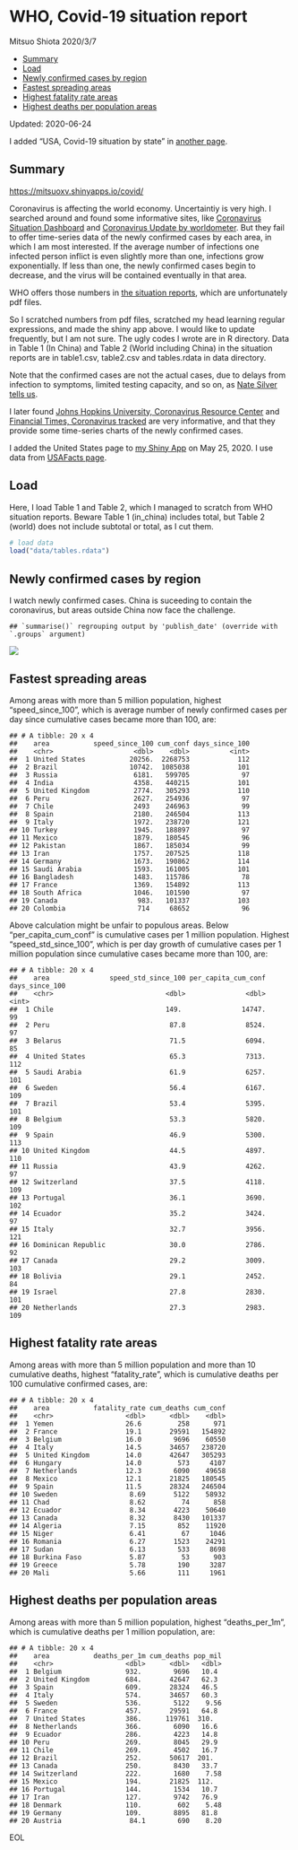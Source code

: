 WHO, Covid-19 situation report
================
Mitsuo Shiota
2020/3/7

  - [Summary](#summary)
  - [Load](#load)
  - [Newly confirmed cases by region](#newly-confirmed-cases-by-region)
  - [Fastest spreading areas](#fastest-spreading-areas)
  - [Highest fatality rate areas](#highest-fatality-rate-areas)
  - [Highest deaths per population
    areas](#highest-deaths-per-population-areas)

Updated: 2020-06-24

I added “USA, Covid-19 situation by state” in [another page](USA.md).

## Summary

<https://mitsuoxv.shinyapps.io/covid/>

Coronavirus is affecting the world economy. Uncertaintiy is very high. I
searched around and found some informative sites, like [Coronavirus
Situation
Dashboard](https://who.maps.arcgis.com/apps/opsdashboard/index.html#/c88e37cfc43b4ed3baf977d77e4a0667)
and [Coronavirus Update by
worldometer](https://www.worldometers.info/coronavirus/). But they fail
to offer time-series data of the newly confirmed cases by each area, in
which I am most interested. If the average number of infections one
infected person inflict is even slightly more than one, infections grow
exponentially. If less than one, the newly confirmed cases begin to
decrease, and the virus will be contained eventually in that area.

WHO offers those numbers in [the situation
reports](https://www.who.int/emergencies/diseases/novel-coronavirus-2019/situation-reports/),
which are unfortunately pdf files.

So I scratched numbers from pdf files, scratched my head learning
regular expressions, and made the shiny app above. I would like to
update frequently, but I am not sure. The ugly codes I wrote are in R
directory. Data in Table 1 (In China) and Table 2 (World including
China) in the situation reports are in table1.csv, table2.csv and
tables.rdata in data directory.

Note that the confirmed cases are not the actual cases, due to delays
from infection to symptoms, limited testing capacity, and so on, as
[Nate Silver tells
us](https://fivethirtyeight.com/features/coronavirus-case-counts-are-meaningless/).

I later found [Johns Hopkins University, Coronavirus Resource
Center](https://coronavirus.jhu.edu/) and [Financial Times, Coronavirus
tracked](https://www.ft.com/content/a26fbf7e-48f8-11ea-aeb3-955839e06441)
are very informative, and that they provide some time-series charts of
the newly confirmed cases.

I added the United States page to [my Shiny
App](https://mitsuoxv.shinyapps.io/covid/) on May 25, 2020. I use data
from [USAFacts
page](https://usafacts.org/visualizations/coronavirus-covid-19-spread-map/).

## Load

Here, I load Table 1 and Table 2, which I managed to scratch from WHO
situation reports. Beware Table 1 (in\_china) includes total, but Table
2 (world) does not include subtotal or total, as I cut them.

``` r
# load data
load("data/tables.rdata")
```

## Newly confirmed cases by region

I watch newly confirmed cases. China is suceeding to contain the
coronavirus, but areas outside China now face the challenge.

    ## `summarise()` regrouping output by 'publish_date' (override with `.groups` argument)

![](README_files/figure-gfm/chart-1.png)<!-- -->

## Fastest spreading areas

Among areas with more than 5 million population, highest
“speed\_since\_100”, which is average number of newly confirmed cases
per day since cumulative cases became more than 100, are:

    ## # A tibble: 20 x 4
    ##    area           speed_since_100 cum_conf days_since_100
    ##    <chr>                    <dbl>    <dbl>          <int>
    ##  1 United States           20256.  2268753            112
    ##  2 Brazil                  10742.  1085038            101
    ##  3 Russia                   6181.   599705             97
    ##  4 India                    4358.   440215            101
    ##  5 United Kingdom           2774.   305293            110
    ##  6 Peru                     2627.   254936             97
    ##  7 Chile                    2493    246963             99
    ##  8 Spain                    2180.   246504            113
    ##  9 Italy                    1972.   238720            121
    ## 10 Turkey                   1945.   188897             97
    ## 11 Mexico                   1879.   180545             96
    ## 12 Pakistan                 1867.   185034             99
    ## 13 Iran                     1757.   207525            118
    ## 14 Germany                  1673.   190862            114
    ## 15 Saudi Arabia             1593.   161005            101
    ## 16 Bangladesh               1483.   115786             78
    ## 17 France                   1369.   154892            113
    ## 18 South Africa             1046.   101590             97
    ## 19 Canada                    983.   101337            103
    ## 20 Colombia                  714     68652             96

Above calculation might be unfair to populous areas. Below
“per\_capita\_cum\_conf” is cumulative cases per 1 million population.
Highest “speed\_std\_since\_100”, which is per day growth of cumulative
cases per 1 million population since cumulative cases became more than
100, are:

    ## # A tibble: 20 x 4
    ##    area               speed_std_since_100 per_capita_cum_conf days_since_100
    ##    <chr>                            <dbl>               <dbl>          <int>
    ##  1 Chile                            149.               14747.             99
    ##  2 Peru                              87.8               8524.             97
    ##  3 Belarus                           71.5               6094.             85
    ##  4 United States                     65.3               7313.            112
    ##  5 Saudi Arabia                      61.9               6257.            101
    ##  6 Sweden                            56.4               6167.            109
    ##  7 Brazil                            53.4               5395.            101
    ##  8 Belgium                           53.3               5820.            109
    ##  9 Spain                             46.9               5300.            113
    ## 10 United Kingdom                    44.5               4897.            110
    ## 11 Russia                            43.9               4262.             97
    ## 12 Switzerland                       37.5               4118.            109
    ## 13 Portugal                          36.1               3690.            102
    ## 14 Ecuador                           35.2               3424.             97
    ## 15 Italy                             32.7               3956.            121
    ## 16 Dominican Republic                30.0               2786.             92
    ## 17 Canada                            29.2               3009.            103
    ## 18 Bolivia                           29.1               2452.             84
    ## 19 Israel                            27.8               2830.            101
    ## 20 Netherlands                       27.3               2983.            109

## Highest fatality rate areas

Among areas with more than 5 million population and more than 10
cumulative deaths, highest “fatality\_rate”, which is cumulative deaths
per 100 cumulative confirmed cases, are:

    ## # A tibble: 20 x 4
    ##    area           fatality_rate cum_deaths cum_conf
    ##    <chr>                  <dbl>      <dbl>    <dbl>
    ##  1 Yemen                  26.6         258      971
    ##  2 France                 19.1       29591   154892
    ##  3 Belgium                16.0        9696    60550
    ##  4 Italy                  14.5       34657   238720
    ##  5 United Kingdom         14.0       42647   305293
    ##  6 Hungary                14.0         573     4107
    ##  7 Netherlands            12.3        6090    49658
    ##  8 Mexico                 12.1       21825   180545
    ##  9 Spain                  11.5       28324   246504
    ## 10 Sweden                  8.69       5122    58932
    ## 11 Chad                    8.62         74      858
    ## 12 Ecuador                 8.34       4223    50640
    ## 13 Canada                  8.32       8430   101337
    ## 14 Algeria                 7.15        852    11920
    ## 15 Niger                   6.41         67     1046
    ## 16 Romania                 6.27       1523    24291
    ## 17 Sudan                   6.13        533     8698
    ## 18 Burkina Faso            5.87         53      903
    ## 19 Greece                  5.78        190     3287
    ## 20 Mali                    5.66        111     1961

## Highest deaths per population areas

Among areas with more than 5 million population, highest
“deaths\_per\_1m”, which is cumulative deaths per 1 million
population, are:

    ## # A tibble: 20 x 4
    ##    area           deaths_per_1m cum_deaths pop_mil
    ##    <chr>                  <dbl>      <dbl>   <dbl>
    ##  1 Belgium                932.        9696   10.4 
    ##  2 United Kingdom         684.       42647   62.3 
    ##  3 Spain                  609.       28324   46.5 
    ##  4 Italy                  574.       34657   60.3 
    ##  5 Sweden                 536.        5122    9.56
    ##  6 France                 457.       29591   64.8 
    ##  7 United States          386.      119761  310.  
    ##  8 Netherlands            366.        6090   16.6 
    ##  9 Ecuador                286.        4223   14.8 
    ## 10 Peru                   269.        8045   29.9 
    ## 11 Chile                  269.        4502   16.7 
    ## 12 Brazil                 252.       50617  201.  
    ## 13 Canada                 250.        8430   33.7 
    ## 14 Switzerland            222.        1680    7.58
    ## 15 Mexico                 194.       21825  112.  
    ## 16 Portugal               144.        1534   10.7 
    ## 17 Iran                   127.        9742   76.9 
    ## 18 Denmark                110.         602    5.48
    ## 19 Germany                109.        8895   81.8 
    ## 20 Austria                 84.1        690    8.20

EOL
